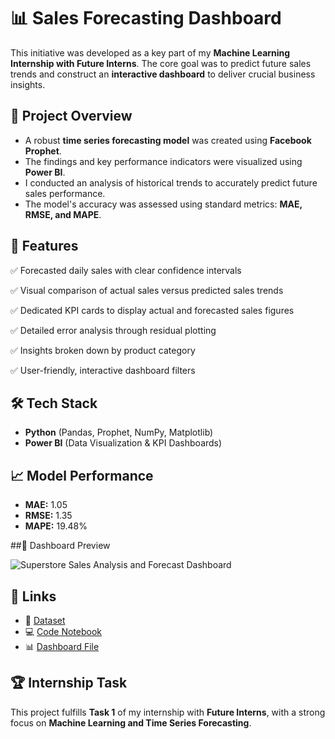 # 📊 Sales Forecasting Dashboard  

This initiative was developed as a key part of my **Machine Learning Internship with Future Interns**. The core goal was to predict future sales trends and construct an **interactive dashboard** to deliver crucial business insights.  

## 🚀 Project Overview  
- A robust **time series forecasting model** was created using **Facebook Prophet**.  
- The findings and key performance indicators were visualized using **Power BI**.  
- I conducted an analysis of historical trends to accurately predict future sales performance.  
- The model's accuracy was assessed using standard metrics: **MAE, RMSE, and MAPE**.  

## 📂 Features  
✅ Forecasted daily sales with clear confidence intervals  

✅ Visual comparison of actual sales versus predicted sales trends

✅ Dedicated KPI cards to display actual and forecasted sales figures  

✅ Detailed error analysis through residual plotting  

✅ Insights broken down by product category  

✅ User-friendly, interactive dashboard filters 


## 🛠️ Tech Stack  
- **Python** (Pandas, Prophet, NumPy, Matplotlib)  
- **Power BI** (Data Visualization & KPI Dashboards)  

## 📈 Model Performance  
- **MAE:** 1.05  
- **RMSE:** 1.35  
- **MAPE:** 19.48%  

##📸 Dashboard Preview  
 
![Superstore Sales Analysis and Forecast Dashboard](https://github.com/user-attachments/assets/1f0d583f-f11b-472b-a975-6353f4f89683)



## 🔗 Links  
- 📂 [Dataset](https://www.kaggle.com/datasets/vivek468/superstore-dataset-final)  
- 💻 [Code Notebook](https://colab.research.google.com/drive/1XsKDa14RoKv-ZTvR_X-ID2v-hptn_KhZ) 
- 📊 [Dashboard File](https://github.com/gkmr907/FUTURE_ML_01/blob/main/ML_Task_1.pbix)  

## 🏆 Internship Task  
This project fulfills **Task 1** of my internship with **Future Interns**, with a strong focus on **Machine Learning and Time Series Forecasting**.
